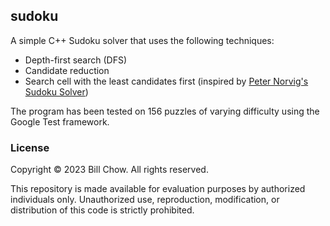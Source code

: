## sudoku
A simple C++ Sudoku solver that uses the following techniques:
- Depth-first search (DFS)
- Candidate reduction
- Search cell with the least candidates first
  (inspired by [Peter Norvig's Sudoku Solver](http://norvig.com/sudoku.html))

The program has been tested on 156 puzzles of varying difficulty using the Google Test framework.

### License
Copyright © 2023 Bill Chow. All rights reserved.

This repository is made available for evaluation purposes by authorized individuals only. 
Unauthorized use, reproduction, modification, or distribution of this code is strictly prohibited.
